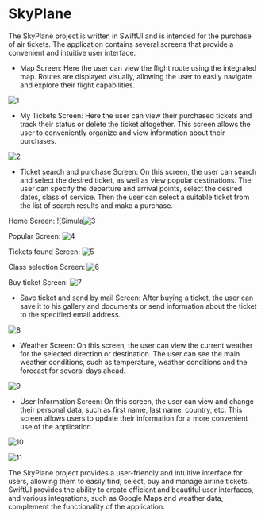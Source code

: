 # SkyPlane

The SkyPlane project is written in SwiftUI and is intended for the purchase of air tickets. The application contains several screens that provide a convenient and intuitive user interface.

- Map Screen: Here the user can view the flight route using the integrated map. Routes are displayed visually, allowing the user to easily navigate and explore their flight capabilities.
  
![1](https://github.com/iOSKirill/SkyPlane/assets/108831301/fd92fa38-f873-4fb8-97d7-f7dd95c0081a)

- My Tickets Screen: Here the user can view their purchased tickets and track their status or delete the ticket altogether. This screen allows the user to conveniently organize and view information about their purchases.

![2](https://github.com/iOSKirill/SkyPlane/assets/108831301/067f4a11-5341-4870-b072-758eeb4139c5)

- Ticket search and purchase Screen: On this screen, the user can search and select the desired ticket, as well as view popular destinations. The user can specify the departure and arrival points, select the desired dates, class of service. Then the user can select a suitable ticket from the list of search results and make a purchase.

Home Screen:
![Simula![3](https://github.com/iOSKirill/SkyPlane/assets/108831301/18217f51-4e58-41fd-8feb-9c078933e135)

Popular Screen:
![4](https://github.com/iOSKirill/SkyPlane/assets/108831301/9f2d132a-5fbe-4959-a5a0-dddcb511a55d)

Tickets found Screen:
![5](https://github.com/iOSKirill/SkyPlane/assets/108831301/993ea164-e8ad-489c-b052-a08400712182)

Class selection Screen:
![6](https://github.com/iOSKirill/SkyPlane/assets/108831301/fce2e2c9-e05f-467b-818e-d7f2ac04179b)

Buy ticket Screen:
![7](https://github.com/iOSKirill/SkyPlane/assets/108831301/572838f3-d038-4acb-9180-35918c2a04b9)

- Save ticket and send by mail Screen: After buying a ticket, the user can save it to his gallery and documents or send information about the ticket to the specified email address.

![8](https://github.com/iOSKirill/SkyPlane/assets/108831301/8bedadaf-20a6-4c66-8dc2-757c2a5413fe)

- Weather Screen: On this screen, the user can view the current weather for the selected direction or destination. The user can see the main weather conditions, such as temperature, weather conditions and the forecast for several days ahead.

![9](https://github.com/iOSKirill/SkyPlane/assets/108831301/0428b687-5ac5-4c1b-9174-f7d85e9ff85d)

- User Information Screen: On this screen, the user can view and change their personal data, such as first name, last name, country, etc. This screen allows users to update their information for a more convenient use of the application.

![10](https://github.com/iOSKirill/SkyPlane/assets/108831301/5ee2881e-ca11-4b9c-9968-62b294288d8a)

![11](https://github.com/iOSKirill/SkyPlane/assets/108831301/82185bc7-64b9-4957-8741-aae6e4f97b06)

The SkyPlane project provides a user-friendly and intuitive interface for users, allowing them to easily find, select, buy and manage airline tickets. SwiftUI provides the ability to create efficient and beautiful user interfaces, and various integrations, such as Google Maps and weather data, complement the functionality of the application.
